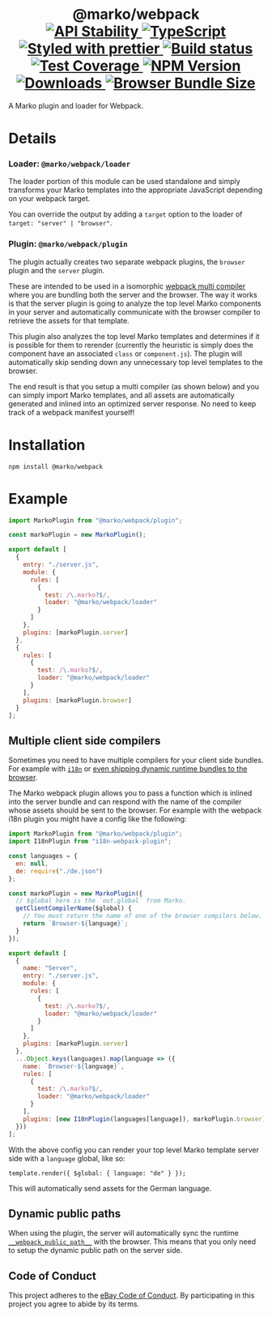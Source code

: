 <h1 align="center">
  <!-- Logo -->
  <br/>
  @marko/webpack
	<br/>

  <!-- Stability -->
  <a href="https://nodejs.org/api/documentation.html#documentation_stability_index">
    <img src="https://img.shields.io/badge/stability-stable-brightgreen.svg" alt="API Stability"/>
  </a>
  <!-- Language -->
  <a href="http://typescriptlang.org">
    <img src="https://img.shields.io/badge/%3C%2F%3E-typescript-blue.svg" alt="TypeScript"/>
  </a>
  <!-- Format -->
  <a href="https://github.com/prettier/prettier">
    <img src="https://img.shields.io/badge/styled_with-prettier-ff69b4.svg" alt="Styled with prettier"/>
  </a>
  <!-- CI -->
  <a href="https://travis-ci.com/marko-js/webpack">
  <img src="https://travis-ci.com/marko-js/webpack.svg?branch=master" alt="Build status"/>
  </a>
  <!-- Coverage -->
  <a href="https://coveralls.io/github/marko-js/webpack">
    <img src="https://img.shields.io/coveralls/marko-js/webpack.svg" alt="Test Coverage"/>
  </a>
  <!-- NPM Version -->
  <a href="https://npmjs.org/package/@marko/webpack">
    <img src="https://img.shields.io/npm/v/@marko/webpack.svg" alt="NPM Version"/>
  </a>
  <!-- Downloads -->
  <a href="https://npmjs.org/package/@marko/webpack">
    <img src="https://img.shields.io/npm/dm/@marko/webpack.svg" alt="Downloads"/>
  </a>
  <!-- Size -->
  <a href="https://npmjs.org/package/@marko/webpack">
    <img src="https://img.shields.io/badge/size-1.21kb-green.svg" alt="Browser Bundle Size"/>
  </a>
</h1>

A Marko plugin and loader for Webpack.

# Details

### Loader: `@marko/webpack/loader`

The loader portion of this module can be used standalone and simply transforms your Marko templates into the appropriate JavaScript depending on your webpack target.

You can override the output by adding a `target` option to the loader of `target: "server" | "browser"`.

### Plugin: `@marko/webpack/plugin`

The plugin actually creates two separate webpack plugins, the `browser` plugin and the `server` plugin.

These are intended to be used in a isomorphic [webpack multi compiler](https://github.com/webpack/webpack/tree/master/examples/multi-compiler) where you are bundling both the server and the browser. The way it works is that the server plugin is going to analyze the top level Marko components in your server and automatically communicate with the browser compiler to retrieve the assets for that template.

This plugin also analyzes the top level Marko templates and determines if it is possible for them to rerender (currently the heuristic is simply does the component have an associated `class` or `component.js`). The plugin will automatically skip sending down any unnecessary top level templates to the browser.

The end result is that you setup a multi compiler (as shown below) and you can simply import Marko templates, and all assets are automatically generated and inlined into an optimized server response. No need to keep track of a webpack manifest yourself!

# Installation

```console
npm install @marko/webpack
```

# Example

```javascript
import MarkoPlugin from "@marko/webpack/plugin";

const markoPlugin = new MarkoPlugin();

export default [
  {
    entry: "./server.js",
    module: {
      rules: [
        {
          test: /\.marko?$/,
          loader: "@marko/webpack/loader"
        }
      ]
    },
    plugins: [markoPlugin.server]
  },
  {
    rules: [
      {
        test: /\.marko?$/,
        loader: "@marko/webpack/loader"
      }
    ],
    plugins: [markoPlugin.browser]
  }
];
```

## Multiple client side compilers

Sometimes you need to have multiple compilers for your client side bundles. For example with [`i18n`](https://github.com/webpack/webpack/tree/master/examples/i18n) or [even shipping dynamic runtime bundles to the browser](https://github.com/eBay/arc/tree/master/packages/arc-webpack).

The Marko webpack plugin allows you to pass a function which is inlined into the server bundle and can respond with the name of the compiler whose assets should be sent to the browser.
For example with the webpack i18n plugin you might have a config like the following:

```js
import MarkoPlugin from "@marko/webpack/plugin";
import I18nPlugin from "i18n-webpack-plugin";

const languages = {
  en: null,
  de: require("./de.json")
};

const markoPlugin = new MarkoPlugin({
  // $global here is the `out.global` from Marko.
  getClientCompilerName($global) {
    // You must return the name of one of the browser compilers below.
    return `Browser-${language}`;
  }
});

export default [
  {
    name: "Server",
    entry: "./server.js",
    module: {
      rules: [
        {
          test: /\.marko?$/,
          loader: "@marko/webpack/loader"
        }
      ]
    },
    plugins: [markoPlugin.server]
  },
  ...Object.keys(languages).map(language => ({
    name: `Browser-${language}`,
    rules: [
      {
        test: /\.marko?$/,
        loader: "@marko/webpack/loader"
      }
    ],
    plugins: [new I18nPlugin(languages[language]), markoPlugin.browser]
  }))
];
```

With the above config you can render your top level Marko template server side with a `language` global, like so:

```
template.render({ $global: { language: "de" } });
```

This will automatically send assets for the German language.

## Dynamic public paths

When using the plugin, the server will automatically sync the runtime [`__webpack_public_path__`](https://webpack.js.org/guides/public-path/#on-the-fly) with the browser.
This means that you only need to setup the dynamic public path on the server side.

## Code of Conduct

This project adheres to the [eBay Code of Conduct](./.github/CODE_OF_CONDUCT.md). By participating in this project you agree to abide by its terms.
